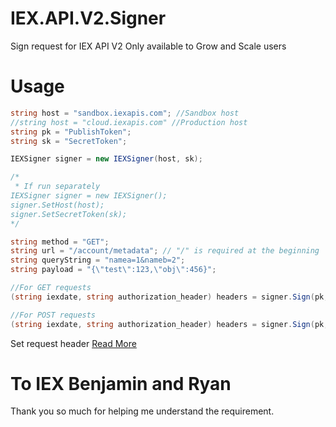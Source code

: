 # IEX.API.V2.Signer

Sign request for IEX API V2
Only available to Grow and Scale users

# Usage

```c#
string host = "sandbox.iexapis.com"; //Sandbox host
//string host = "cloud.iexapis.com" //Production host
string pk = "PublishToken";
string sk = "SecretToken";

IEXSigner signer = new IEXSigner(host, sk);

/*
 * If run separately
IEXSigner signer = new IEXSigner();
signer.SetHost(host);
signer.SetSecretToken(sk);
*/

string method = "GET";
string url = "/account/metadata"; // "/" is required at the beginning
string queryString = "namea=1&nameb=2";
string payload = "{\"test\":123,\"obj\":456}";

//For GET requests
(string iexdate, string authorization_header) headers = signer.Sign(pk, method, url, queryString);

//For POST requests
(string iexdate, string authorization_header) headers = signer.Sign(pk, method, url, queryString, payload);
```

Set request header [Read More](https://iexcloud.io/docs/api/#signed-requests)

# To IEX Benjamin and Ryan

Thank you so much for helping me understand the requirement.